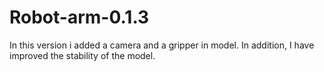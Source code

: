 # Robot-arm-0.1.3
In this version i added a camera and a gripper in model.
In addition, I have improved the stability of the model.

